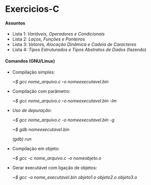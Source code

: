# Exercicios-C

#### Assuntos
- Lista 1: *Variáveis, Operadores e Condicionais*
- Lista 2: *Laços, Funções e Ponteiros*
- Lista 3: *Vetores, Alocação Dinâmica e Cadeia de Caracteres*
- Lista 4: *Tipos Estruturados e Tipos Abstratos de Dados* (fazendo)

#### Comandos (GNU/Linux)
- Compilação simples:

	*~$ gcc nome_arquivo.c -o nomeexecutavel.bin*

- Compilação com parâmetro:

	*~$ gcc nome_arquivo.c -o nomeexecutavel.bin -lm*

- *Uso de depuração*:

	*~$ gcc nome_arquivo.c -o nomeexecutavel.bin -g*

	*~$ gdb nomeexecutavel.bin*

	*(gdb) run* 

- Compilação em objeto:

	*~$ gcc -c nome_arquivo.c -o nomeobjeto.o*

- Gerar executável com ligação de objetos:

	*~$ gcc -o nome_executavel.bin objeto1.o objeto2.o objeto3.o*
